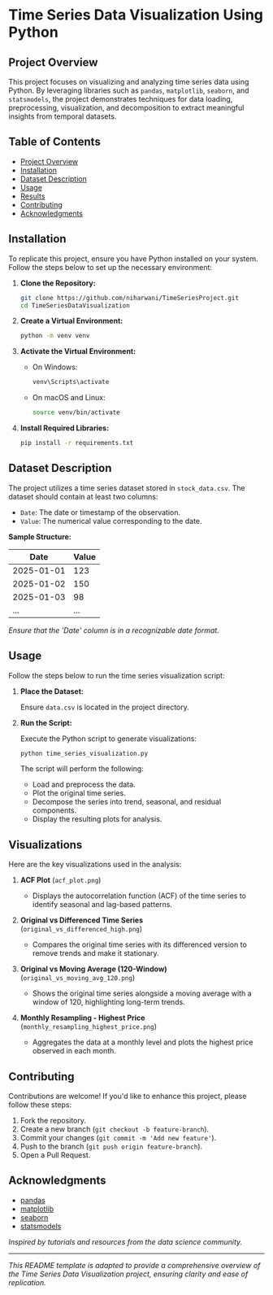 # Time Series Data Visualization Using Python

## Project Overview

This project focuses on visualizing and analyzing time series data using Python. By leveraging libraries such as `pandas`, `matplotlib`, `seaborn`, and `statsmodels`, the project demonstrates techniques for data loading, preprocessing, visualization, and decomposition to extract meaningful insights from temporal datasets.

## Table of Contents

- [Project Overview](#project-overview)
- [Installation](#installation)
- [Dataset Description](#dataset-description)
- [Usage](#usage)
- [Results](#results)
- [Contributing](#contributing)
- [Acknowledgments](#acknowledgments)

## Installation

To replicate this project, ensure you have Python installed on your system. Follow the steps below to set up the necessary environment:

1. **Clone the Repository:**

   ```bash
   git clone https://github.com/niharwani/TimeSeriesProject.git
   cd TimeSeriesDataVisualization
   ```

2. **Create a Virtual Environment:**

   ```bash
   python -m venv venv
   ```

3. **Activate the Virtual Environment:**

   - On Windows:

     ```bash
     venv\Scripts\activate
     ```

   - On macOS and Linux:

     ```bash
     source venv/bin/activate
     ```

4. **Install Required Libraries:**

   ```bash
   pip install -r requirements.txt
   ```

## Dataset Description

The project utilizes a time series dataset stored in `stock_data.csv`. The dataset should contain at least two columns:

- `Date`: The date or timestamp of the observation.
- `Value`: The numerical value corresponding to the date.

**Sample Structure:**

| Date       | Value |
|------------|-------|
| 2025-01-01 | 123   |
| 2025-01-02 | 150   |
| 2025-01-03 | 98    |
| ...        | ...   |

*Ensure that the 'Date' column is in a recognizable date format.*

## Usage

Follow the steps below to run the time series visualization script:

1. **Place the Dataset:**

   Ensure `data.csv` is located in the project directory.

2. **Run the Script:**

   Execute the Python script to generate visualizations:

   ```bash
   python time_series_visualization.py
   ```

   The script will perform the following:

   - Load and preprocess the data.
   - Plot the original time series.
   - Decompose the series into trend, seasonal, and residual components.
   - Display the resulting plots for analysis.

## Visualizations
Here are the key visualizations used in the analysis:

1. **ACF Plot** (`acf_plot.png`)
   - Displays the autocorrelation function (ACF) of the time series to identify seasonal and lag-based patterns.

2. **Original vs Differenced Time Series** (`original_vs_differenced_high.png`)
   - Compares the original time series with its differenced version to remove trends and make it stationary.

3. **Original vs Moving Average (120-Window)** (`original_vs_moving_avg_120.png`)
   - Shows the original time series alongside a moving average with a window of 120, highlighting long-term trends.

4. **Monthly Resampling - Highest Price** (`monthly_resampling_highest_price.png`)
   - Aggregates the data at a monthly level and plots the highest price observed in each month.


## Contributing

Contributions are welcome! If you'd like to enhance this project, please follow these steps:

1. Fork the repository.
2. Create a new branch (`git checkout -b feature-branch`).
3. Commit your changes (`git commit -m 'Add new feature'`).
4. Push to the branch (`git push origin feature-branch`).
5. Open a Pull Request.

## Acknowledgments

- [pandas](https://pandas.pydata.org/)
- [matplotlib](https://matplotlib.org/)
- [seaborn](https://seaborn.pydata.org/)
- [statsmodels](https://www.statsmodels.org/)

*Inspired by tutorials and resources from the data science community.*

---

*This README template is adapted to provide a comprehensive overview of the Time Series Data Visualization project, ensuring clarity and ease of replication.* 
